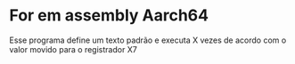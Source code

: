 # For em assembly Aarch64 

Esse programa define um texto padrão e executa X vezes de acordo com o valor movido para o registrador X7
